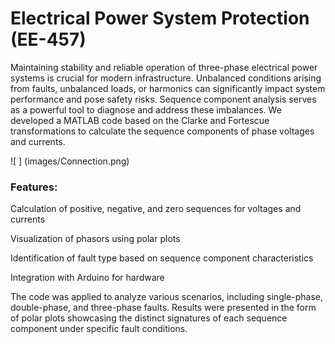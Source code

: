 # Electrical Power System Protection (EE-457)
Maintaining stability and reliable operation of three-phase electrical power systems is crucial for modern infrastructure. Unbalanced conditions arising from faults, unbalanced loads, or harmonics can significantly impact system performance and pose safety risks. Sequence component analysis serves as a powerful tool to diagnose and address these imbalances. We developed a MATLAB code based on the Clarke and Fortescue transformations to calculate the sequence components of phase voltages and currents.

![ ] (images/Connection.png)
### Features:
Calculation of positive, negative, and zero sequences for voltages and currents

Visualization of phasors using polar plots

Identification of fault type based on sequence component characteristics

Integration with Arduino for hardware

The code was applied to analyze various scenarios, including single-phase, double-phase, and three-phase faults. Results were presented in the form of polar plots showcasing the distinct signatures of each sequence component under specific fault conditions.

